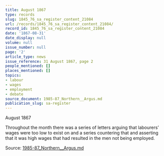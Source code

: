 ```yaml
---
title: August 1867
type: records
slug: 1845_76_sa_register_content_21084
url: /records/1845_76_sa_register_content_21084/
record_id: 1845_76_sa_register_content_21084
date: '1867-08-31'
date_display: null
volume: null
issue_number: null
page: '2'
article_type: news
issue_reference: 31 August 1867, page 2
people_mentioned: []
places_mentioned: []
topics:
- labour
- wages
- employment
- debate
source_document: 1985-87_Northern__Argus.md
publication_slug: sa-register
---
```


August 1867

Throughout the month there was a series of letters arguing that labourers’ wages were too low to exist on and a series countering that and asserting that it was high wages that had resulted in the men not being employed.

Source: [1985-87_Northern__Argus.md](/downloads/markdown/1985-87_Northern__Argus.md)

